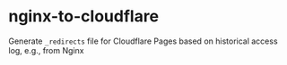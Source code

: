 # nginx-to-cloudflare

Generate `_redirects` file for Cloudflare Pages based on historical access log, e.g., from Nginx
